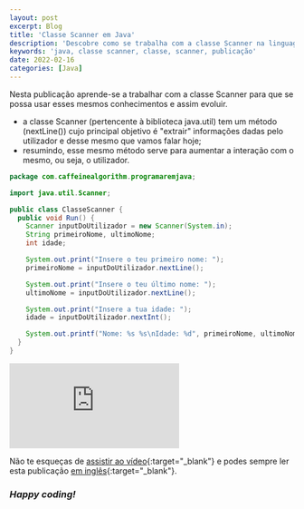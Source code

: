 ```yaml
---
layout: post
excerpt: Blog
title: 'Classe Scanner em Java'
description: 'Descobre como se trabalha com a classe Scanner na linguagem de programação Java. Obtém respostas às tuas dúvidas com a teoria e os exemplos apresentados.'
keywords: 'java, classe scanner, classe, scanner, publicação'
date: 2022-02-16
categories: [Java]
---
```


Nesta publicação aprende-se a trabalhar com a classe Scanner para que se possa usar esses mesmos conhecimentos e assim evoluir.

- a classe Scanner (pertencente à biblioteca java.util) tem um método (nextLine()) cujo principal objetivo é "extrair" informações dadas pelo utilizador e desse mesmo que vamos falar hoje;
- resumindo, esse mesmo método serve para aumentar a interação com o mesmo, ou seja, o utilizador.

```java
package com.caffeinealgorithm.programaremjava;

import java.util.Scanner;

public class ClasseScanner {
  public void Run() {
    Scanner inputDoUtilizador = new Scanner(System.in);
    String primeiroNome, ultimoNome;
    int idade;

    System.out.print("Insere o teu primeiro nome: ");
    primeiroNome = inputDoUtilizador.nextLine();

    System.out.print("Insere o teu último nome: ");
    ultimoNome = inputDoUtilizador.nextLine();

    System.out.print("Insere a tua idade: ");
    idade = inputDoUtilizador.nextInt();

    System.out.printf("Nome: %s %s\nIdade: %d", primeiroNome, ultimoNome, idade);
  }
}
```

<div class="video-container">
  <iframe src="https://www.youtube.com/embed/d1Fp1_jjPsE" frameborder="0" allowfullscreen></iframe>
</div>

Não te esqueças de [assistir ao vídeo](https://youtu.be/d1Fp1_jjPsE){:target="\_blank"} e podes sempre ler esta publicação [em inglês](https://nelsonsilvadev.com/blog/scanner-class-in-java/){:target="\_blank"}.

### _Happy coding!_
